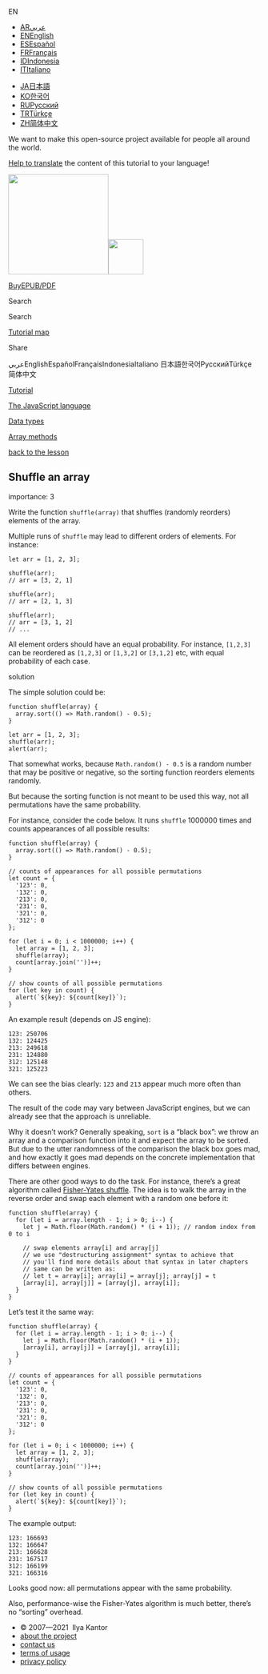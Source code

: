 EN

- <a href="https://ar.javascript.info/task/shuffle" class="supported-langs__link"><span class="supported-langs__brief">AR</span><span class="supported-langs__title">عربي</span></a>
- <a href="https://javascript.info/task/shuffle" class="supported-langs__link"><span class="supported-langs__brief">EN</span><span class="supported-langs__title">English</span></a>
- <a href="https://es.javascript.info/task/shuffle" class="supported-langs__link"><span class="supported-langs__brief">ES</span><span class="supported-langs__title">Español</span></a>
- <a href="https://fr.javascript.info/task/shuffle" class="supported-langs__link"><span class="supported-langs__brief">FR</span><span class="supported-langs__title">Français</span></a>
- <a href="https://id.javascript.info/task/shuffle" class="supported-langs__link"><span class="supported-langs__brief">ID</span><span class="supported-langs__title">Indonesia</span></a>
- <a href="https://it.javascript.info/task/shuffle" class="supported-langs__link"><span class="supported-langs__brief">IT</span><span class="supported-langs__title">Italiano</span></a>

<!-- -->

- <a href="https://ja.javascript.info/task/shuffle" class="supported-langs__link"><span class="supported-langs__brief">JA</span><span class="supported-langs__title">日本語</span></a>
- <a href="https://ko.javascript.info/task/shuffle" class="supported-langs__link"><span class="supported-langs__brief">KO</span><span class="supported-langs__title">한국어</span></a>
- <a href="https://learn.javascript.ru/task/shuffle" class="supported-langs__link"><span class="supported-langs__brief">RU</span><span class="supported-langs__title">Русский</span></a>
- <a href="https://tr.javascript.info/task/shuffle" class="supported-langs__link"><span class="supported-langs__brief">TR</span><span class="supported-langs__title">Türkçe</span></a>
- <a href="https://zh.javascript.info/task/shuffle" class="supported-langs__link"><span class="supported-langs__brief">ZH</span><span class="supported-langs__title">简体中文</span></a>

We want to make this open-source project available for people all around the world.

[Help to translate](https://javascript.info/translate) the content of this tutorial to your language!

<a href="/" class="sitetoolbar__link sitetoolbar__link_logo"><img src="/img/sitetoolbar__logo_en.svg" class="sitetoolbar__logo sitetoolbar__logo_normal" role="presentation" width="200" /><img src="/img/sitetoolbar__logo_small_en.svg" class="sitetoolbar__logo sitetoolbar__logo_small" role="presentation" width="70" /></a>

<a href="/ebook" class="buy-book-button"><span class="buy-book-button__extra-text">Buy</span>EPUB/PDF</a>

Search

Search

<a href="/tutorial/map" class="map"><span class="map__text">Tutorial map</span></a>

<span class="share-icons__title">Share</span><a href="https://twitter.com/share?url=https%3A%2F%2Fjavascript.info%2Ftask%2Fshuffle" class="share share_tw"></a><a href="https://www.facebook.com/sharer/sharer.php?s=100&amp;p%5Burl%5D=https%3A%2F%2Fjavascript.info%2Ftask%2Fshuffle" class="share share_fb"></a>

عربيEnglishEspañolFrançaisIndonesiaItaliano 日本語한국어РусскийTürkçe 简体中文

<a href="/" class="breadcrumbs__link"><span class="breadcrumbs__hidden-text">Tutorial</span></a>

<a href="/js" class="breadcrumbs__link"><span>The JavaScript language</span></a>

<a href="/data-types" class="breadcrumbs__link"><span>Data types</span></a>

<a href="/array-methods" class="breadcrumbs__link"><span>Array methods</span></a>

<a href="/array-methods" class="task-single__back"><span>back to the lesson</span></a>

## Shuffle an array

<span class="task__importance" title="How important is the task, from 1 to 5">importance: 3</span>

Write the function `shuffle(array)` that shuffles (randomly reorders) elements of the array.

Multiple runs of `shuffle` may lead to different orders of elements. For instance:

    let arr = [1, 2, 3];

    shuffle(arr);
    // arr = [3, 2, 1]

    shuffle(arr);
    // arr = [2, 1, 3]

    shuffle(arr);
    // arr = [3, 1, 2]
    // ...

All element orders should have an equal probability. For instance, `[1,2,3]` can be reordered as `[1,2,3]` or `[1,3,2]` or `[3,1,2]` etc, with equal probability of each case.

solution

The simple solution could be:

<a href="#" class="toolbar__button toolbar__button_run" title="run"></a>

<a href="#" class="toolbar__button toolbar__button_edit" title="open in sandbox"></a>

    function shuffle(array) {
      array.sort(() => Math.random() - 0.5);
    }

    let arr = [1, 2, 3];
    shuffle(arr);
    alert(arr);

That somewhat works, because `Math.random() - 0.5` is a random number that may be positive or negative, so the sorting function reorders elements randomly.

But because the sorting function is not meant to be used this way, not all permutations have the same probability.

For instance, consider the code below. It runs `shuffle` 1000000 times and counts appearances of all possible results:

<a href="#" class="toolbar__button toolbar__button_run" title="run"></a>

<a href="#" class="toolbar__button toolbar__button_edit" title="open in sandbox"></a>

    function shuffle(array) {
      array.sort(() => Math.random() - 0.5);
    }

    // counts of appearances for all possible permutations
    let count = {
      '123': 0,
      '132': 0,
      '213': 0,
      '231': 0,
      '321': 0,
      '312': 0
    };

    for (let i = 0; i < 1000000; i++) {
      let array = [1, 2, 3];
      shuffle(array);
      count[array.join('')]++;
    }

    // show counts of all possible permutations
    for (let key in count) {
      alert(`${key}: ${count[key]}`);
    }

An example result (depends on JS engine):

    123: 250706
    132: 124425
    213: 249618
    231: 124880
    312: 125148
    321: 125223

We can see the bias clearly: `123` and `213` appear much more often than others.

The result of the code may vary between JavaScript engines, but we can already see that the approach is unreliable.

Why it doesn’t work? Generally speaking, `sort` is a “black box”: we throw an array and a comparison function into it and expect the array to be sorted. But due to the utter randomness of the comparison the black box goes mad, and how exactly it goes mad depends on the concrete implementation that differs between engines.

There are other good ways to do the task. For instance, there’s a great algorithm called [Fisher-Yates shuffle](https://en.wikipedia.org/wiki/Fisher%E2%80%93Yates_shuffle). The idea is to walk the array in the reverse order and swap each element with a random one before it:

    function shuffle(array) {
      for (let i = array.length - 1; i > 0; i--) {
        let j = Math.floor(Math.random() * (i + 1)); // random index from 0 to i

        // swap elements array[i] and array[j]
        // we use "destructuring assignment" syntax to achieve that
        // you'll find more details about that syntax in later chapters
        // same can be written as:
        // let t = array[i]; array[i] = array[j]; array[j] = t
        [array[i], array[j]] = [array[j], array[i]];
      }
    }

Let’s test it the same way:

<a href="#" class="toolbar__button toolbar__button_run" title="run"></a>

<a href="#" class="toolbar__button toolbar__button_edit" title="open in sandbox"></a>

    function shuffle(array) {
      for (let i = array.length - 1; i > 0; i--) {
        let j = Math.floor(Math.random() * (i + 1));
        [array[i], array[j]] = [array[j], array[i]];
      }
    }

    // counts of appearances for all possible permutations
    let count = {
      '123': 0,
      '132': 0,
      '213': 0,
      '231': 0,
      '321': 0,
      '312': 0
    };

    for (let i = 0; i < 1000000; i++) {
      let array = [1, 2, 3];
      shuffle(array);
      count[array.join('')]++;
    }

    // show counts of all possible permutations
    for (let key in count) {
      alert(`${key}: ${count[key]}`);
    }

The example output:

    123: 166693
    132: 166647
    213: 166628
    231: 167517
    312: 166199
    321: 166316

Looks good now: all permutations appear with the same probability.

Also, performance-wise the Fisher-Yates algorithm is much better, there’s no “sorting” overhead.

- © 2007—2021  Ilya Kantor
- <a href="/about" class="page-footer__link">about the project</a>
- <a href="/about#contact-us" class="page-footer__link">contact us</a>
- <a href="/terms" class="page-footer__link">terms of usage</a>
- <a href="/privacy" class="page-footer__link">privacy policy</a>
